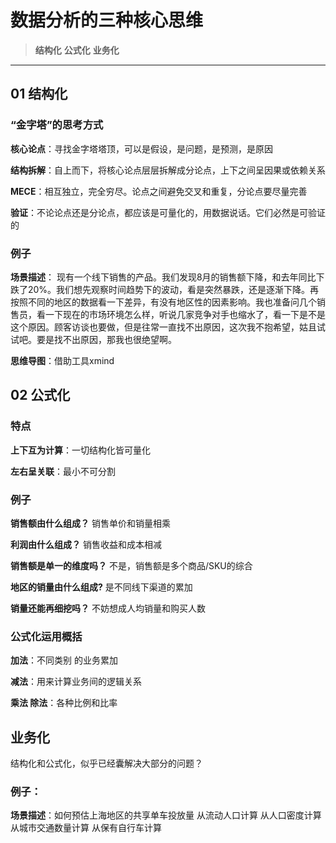 # 数据分析的三种核心思维

> **结构化**
> **公式化**
> **业务化**

---

## 01 结构化

### “金字塔”的思考方式
**核心论点**：寻找金字塔塔顶，可以是假设，是问题，是预测，是原因

**结构拆解**：自上而下，将核心论点层层拆解成分论点，上下之间呈因果或依赖关系

**MECE**：相互独立，完全穷尽。论点之间避免交叉和重复，分论点要尽量完善

**验证**：不论论点还是分论点，都应该是可量化的，用数据说话。它们必然是可验证的

### 例子
**场景描述**：
现有一个线下销售的产品。我们发现8月的销售额下降，和去年同比下跌了20%。我们想先观察时间趋势下的波动，看是突然暴跌，还是逐渐下降。再按照不同的地区的数据看一下差异，有没有地区性的因素影响。我也准备问几个销售员，看一下现在的市场环境怎么样，听说几家竞争对手也缩水了，看一下是不是这个原因。顾客访谈也要做，但是往常一直找不出原因，这次我不抱希望，姑且试试吧。要是找不出原因，那我也很绝望啊。

**思维导图**：借助工具xmind

## 02 公式化

### 特点
**上下互为计算**：一切结构化皆可量化

**左右呈关联**：最小不可分割

### 例子

**销售额由什么组成？** 销售单价和销量相乘

**利润由什么组成？** 销售收益和成本相减

**销售额是单一的维度吗？** 不是，销售额是多个商品/SKU的综合

**地区的销量由什么组成?** 是不同线下渠道的累加

**销量还能再细挖吗？** 不妨想成人均销量和购买人数

### 公式化运用概括
**加法**：不同类别 的业务累加

**减法**：用来计算业务间的逻辑关系

**乘法 除法**：各种比例和比率

## 业务化
结构化和公式化，似乎已经囊解决大部分的问题？

### 例子：
**场景描述**：如何预估上海地区的共享单车投放量
从流动人口计算
从人口密度计算
从城市交通数量计算
从保有自行车计算


